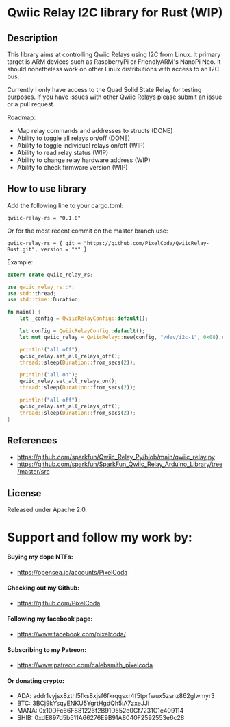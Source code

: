 # Qwiic Relay I2C library for Rust (WIP)

## Description

This library aims at controlling Qwiic Relays using I2C from Linux. It
primary target is ARM devices such as RaspberryPi or FriendlyARM's NanoPi Neo.
It should nonetheless work on other Linux distributions with access to an I2C
bus.

Currently I only have access to the Quad Solid State Relay for testing purposes. If you have issues with other Qwiic Relays please submit an issue or a pull request.

Roadmap:
* Map relay commands and addresses to structs (DONE)
* Ability to toggle all relays on/off (DONE)
* Ability to toggle individual relays on/off (WIP)
* Ability to read relay status (WIP)
* Ability to change relay hardware address (WIP)
* Ability to check firmware version (WIP)

## How to use library

Add the following line to your cargo.toml:
```
qwiic-relay-rs = "0.1.0"
```

Or for the most recent commit on the master branch use:
```
qwiic-relay-rs = { git = "https://github.com/PixelCoda/QwiicRelay-Rust.git", version = "*" }
```

Example:
```rust
extern crate qwiic_relay_rs;

use qwiic_relay_rs::*;
use std::thread;
use std::time::Duration;

fn main() {
    let _config = QwiicRelayConfig::default();

    let config = QwiicRelayConfig::default();
    let mut qwiic_relay = QwiicRelay::new(config, "/dev/i2c-1", 0x08).expect("Could not init device");

    println!("all off");
    qwiic_relay.set_all_relays_off();
    thread::sleep(Duration::from_secs(2));

    println!("all on");
    qwiic_relay.set_all_relays_on();
    thread::sleep(Duration::from_secs(2));

    println!("all off");
    qwiic_relay.set_all_relays_off();
    thread::sleep(Duration::from_secs(2));
}
```

## References

* https://github.com/sparkfun/Qwiic_Relay_Py/blob/main/qwiic_relay.py
* https://github.com/sparkfun/SparkFun_Qwiic_Relay_Arduino_Library/tree/master/src

## License

Released under Apache 2.0.

# Support and follow my work by:

#### Buying my dope NTFs:
 * https://opensea.io/accounts/PixelCoda

#### Checking out my Github:
 * https://github.com/PixelCoda

#### Following my facebook page:
 * https://www.facebook.com/pixelcoda/

#### Subscribing to my Patreon:
 * https://www.patreon.com/calebsmith_pixelcoda

#### Or donating crypto:
 * ADA:    addr1vyjsx8zthl5fks8xjsf6fkrqqsxr4f5tprfwux5zsnz862glwmyr3
 * BTC:    3BCj9kYsqyENKU5YgrtHgdQh5iA7zxeJJi
 * MANA:   0x10DFc66F881226f2B91D552e0Cf7231C1e409114
 * SHIB:   0xdE897d5b511A66276E9B91A8040F2592553e6c28


